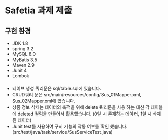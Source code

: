 # Safetia 과제 제출
## 구현 환경 ##
- JDK 1.8
- spring 3.2
- MySQL 8.0
- MyBatis 3.5
- Maven 2.9
- Junit 4
- Lombok

####
- 테이브 생성 쿼리문은 sql/table.sql에 있습니다. 
- CRUD쿼리 문은 src/main/resources/config/Sus_01Mapper.xml, Sus_02Mapper.xml에 있습니다.
- 상품 정보 삭제는 데이터의 축적을 위해 delete 쿼리문을 사용 하는 대신 각 테이블에 deleted 컬럼을 만들어서 활용했습니다. (0일 시 존재하는 데이터, 1일 시 삭제된 데이터)
- Junit test를 사용하여 구혀 기능의 작동 여부를 확인 했습니다. (src/test/java/task/service/SusServiceTest.java)
